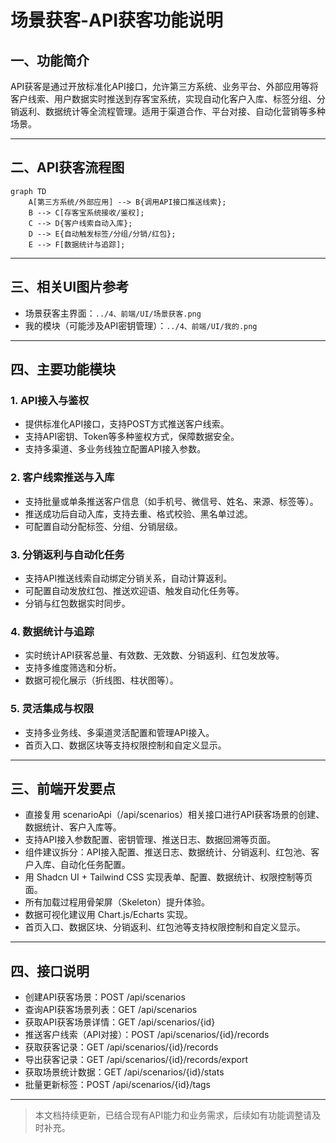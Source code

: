 # 场景获客-API获客功能说明

## 一、功能简介
API获客是通过开放标准化API接口，允许第三方系统、业务平台、外部应用等将客户线索、用户数据实时推送到存客宝系统，实现自动化客户入库、标签分组、分销返利、数据统计等全流程管理。适用于渠道合作、平台对接、自动化营销等多种场景。

---

## 二、API获客流程图

```mermaid
graph TD
    A[第三方系统/外部应用] --> B{调用API接口推送线索};
    B --> C[存客宝系统接收/鉴权];
    C --> D{客户线索自动入库};
    D --> E{自动触发标签/分组/分销/红包};
    E --> F[数据统计与追踪];
```

---

## 三、相关UI图片参考
- 场景获客主界面：`../4、前端/UI/场景获客.png`
- 我的模块（可能涉及API密钥管理）：`../4、前端/UI/我的.png`

---

## 四、主要功能模块

### 1. API接入与鉴权
- 提供标准化API接口，支持POST方式推送客户线索。
- 支持API密钥、Token等多种鉴权方式，保障数据安全。
- 支持多渠道、多业务线独立配置API接入参数。

### 2. 客户线索推送与入库
- 支持批量或单条推送客户信息（如手机号、微信号、姓名、来源、标签等）。
- 推送成功后自动入库，支持去重、格式校验、黑名单过滤。
- 可配置自动分配标签、分组、分销层级。

### 3. 分销返利与自动化任务
- 支持API推送线索自动绑定分销关系，自动计算返利。
- 可配置自动发放红包、推送欢迎语、触发自动化任务等。
- 分销与红包数据实时同步。

### 4. 数据统计与追踪
- 实时统计API获客总量、有效数、无效数、分销返利、红包发放等。
- 支持多维度筛选和分析。
- 数据可视化展示（折线图、柱状图等）。

### 5. 灵活集成与权限
- 支持多业务线、多渠道灵活配置和管理API接入。
- 首页入口、数据区块等支持权限控制和自定义显示。

---

## 三、前端开发要点
- 直接复用 scenarioApi（/api/scenarios）相关接口进行API获客场景的创建、数据统计、客户入库等。
- 支持API接入参数配置、密钥管理、推送日志、数据回溯等页面。
- 组件建议拆分：API接入配置、推送日志、数据统计、分销返利、红包池、客户入库、自动化任务配置。
- 用 Shadcn UI + Tailwind CSS 实现表单、配置、数据统计、权限控制等页面。
- 所有加载过程用骨架屏（Skeleton）提升体验。
- 数据可视化建议用 Chart.js/Echarts 实现。
- 首页入口、数据区块、分销返利、红包池等支持权限控制和自定义显示。

---

## 四、接口说明
- 创建API获客场景：POST /api/scenarios
- 查询API获客场景列表：GET /api/scenarios
- 获取API获客场景详情：GET /api/scenarios/{id}
- 推送客户线索（API对接）：POST /api/scenarios/{id}/records
- 获取获客记录：GET /api/scenarios/{id}/records
- 导出获客记录：GET /api/scenarios/{id}/records/export
- 获取场景统计数据：GET /api/scenarios/{id}/stats
- 批量更新标签：POST /api/scenarios/{id}/tags

---

> 本文档持续更新，已结合现有API能力和业务需求，后续如有功能调整请及时补充。 